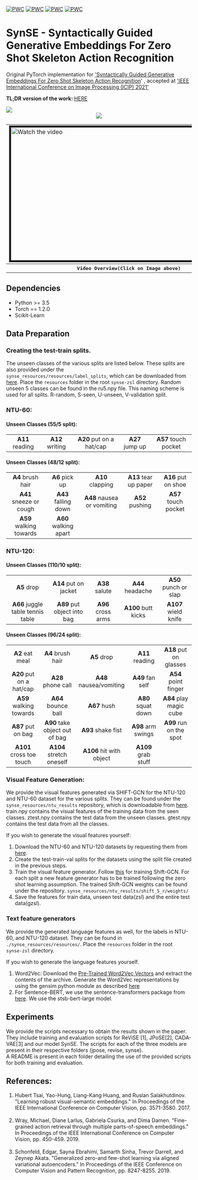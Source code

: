 [![PWC](https://img.shields.io/endpoint.svg?url=https://paperswithcode.com/badge/syntactically-guided-generative-embeddings-1/zero-shot-skeletal-action-recognition-on-ntu)](https://paperswithcode.com/sota/zero-shot-skeletal-action-recognition-on-ntu?p=syntactically-guided-generative-embeddings-1)
[![PWC](https://img.shields.io/endpoint.svg?url=https://paperswithcode.com/badge/syntactically-guided-generative-embeddings-1/generalized-zero-shot-skeletal-action)](https://paperswithcode.com/sota/generalized-zero-shot-skeletal-action?p=syntactically-guided-generative-embeddings-1)
[![PWC](https://img.shields.io/endpoint.svg?url=https://paperswithcode.com/badge/syntactically-guided-generative-embeddings-1/zero-shot-skeletal-action-recognition-on-ntu-1)](https://paperswithcode.com/sota/zero-shot-skeletal-action-recognition-on-ntu-1?p=syntactically-guided-generative-embeddings-1)
[![PWC](https://img.shields.io/endpoint.svg?url=https://paperswithcode.com/badge/syntactically-guided-generative-embeddings-1/generalized-zero-shot-skeletal-action-1)](https://paperswithcode.com/sota/generalized-zero-shot-skeletal-action-1?p=syntactically-guided-generative-embeddings-1)

# SynSE - Syntactically Guided Generative Embeddings For Zero Shot Skeleton Action Recognition
Original PyTorch implementation for ['Syntactically Guided Generative Embeddings For Zero Shot Skeleton Action Recognition](https://arxiv.org/pdf/2101.11530.pdf)' , accepted at ['IEEE International Conference on Image Processing (ICIP) 2021'](https://2021.ieeeicip.org/)

<b> TL;DR version of the work: </b> <a href="https://threadreaderapp.com/thread/1356893399576580100.html"> HERE </a> 

<img src = "Images/SynSE_arch.png" />

<div align="center">
    <a href="https://youtu.be/r6xgTg3zIwI">
        <img src="https://img.shields.io/badge/Watch on YouTube-FF0000?style=for-the-badge&logo=youtube&logoColor=white"/>
    </a>
<br>
<table>
    <tr>
        <td>
            <a href="https://youtu.be/r6xgTg3zIwI" target="_blank">
                <img src="http://img.youtube.com/vi/r6xgTg3zIwI/maxresdefault.jpg" alt="Watch the video" width="640" height="360" border="5"/>
            </a>
        </td>
    </tr>
    <tr>
        <th><samp> Video Overview(Click on Image above)</samp></th>
    </tr>
</table>
</div>


## Dependencies

<ul>
  <li> Python >= 3.5 </li>
  <li> Torch == 1.2.0 </li>
  <li> Scikit-Learn </li>  
</ul>

## Data Preparation

### Creating the test-train splits.
The unseen classes of the various splits are listed below. These splits are also provided under the <code> synse_resources/resources/label_splits</code>, which can be downloaded from [here](https://drive.google.com/file/d/167xoVJQ684XU1uFhSKD6j9nAwHsnmEky/view?usp=sharing). Place the <code>resources</code> folder in the root <code>synse-zsl</code> directory. Random unseen 5 classes can be found in the ru5.npy file. This naming scheme is used for all splits. R-random, S-seen, U-unseen, V-validation split. 

### NTU-60: 
#### Unseen Classes (55/5 split):
<table>
  <tr>
    <td align = "center"><b>A11</b> reading </td>
    <td align = "center"><b>A12</b> writing </td>
    <td align = "center"><b>A20</b> put on a hat/cap </td>
    <td align = "center"><b>A27</b> jump up </td>
    <td align = "center"><b>A57</b> touch pocket </td>
  </tr>
</table>

#### Unseen Classes (48/12 split):
<table>
  <tr>
    <td align = "center"><b>A4</b> brush hair </td>
    <td align = "center"><b>A6</b> pick up </td>
    <td align = "center"><b>A10</b> clapping </td>
    <td align = "center"><b>A13</b> tear up paper </td>
    <td align = "center"><b>A16</b> put on shoe </td>
  </tr>
  <tr>
    <td align = "center"><b>A41</b> sneeze or cough </td>
    <td align = "center"><b>A43</b> falling down </td>
    <td align = "center"><b>A48</b> nausea or vomiting </td>
    <td align = "center"><b>A52</b> pushing </td>
    <td align = "center"><b>A57</b> touch pocket </td>
  </tr>
  <tr>
    <td align = "center"><b>A59</b> walking towards </td>
    <td align = "center"><b>A60</b> walking apart </td>
  </tr>
</table>

### NTU-120: 
#### Unseen Classes (110/10 split):
<table>
  <tr>
    <td align = "center"><b>A5</b> drop </td>
    <td align = "center"><b>A14</b> put on jacket </td>
    <td align = "center"><b>A38</b> salute </td>
    <td align = "center"><b>A44</b> headache </td>
    <td align = "center"><b>A50</b> punch or slap </td>
  </tr>
  <tr>
    <td align = "center"><b>A66</b> juggle table tennis table </td>
    <td align = "center"><b>A89</b> put object into bag </td>
    <td align = "center"><b>A96</b> cross arms </td>
    <td align = "center"><b>A100</b> butt kicks </td>
    <td align = "center"><b>A107</b> wield knife </td>
  </tr>
</table>

#### Unseen Classes (96/24 split):
<table>
  <tr>
    <td align = "center"><b>A2</b> eat meal </td>
    <td align = "center"><b>A4</b> brush hair </td>
    <td align = "center"><b>A5</b> drop </td>
    <td align = "center"><b>A11</b> reading </td>
    <td align = "center"><b>A18</b> put on glasses </td>
  </tr>
  <tr>
    <td align = "center"><b>A20</b> put on a hat/cap </td>
    <td align = "center"><b>A28</b> phone call </td>
    <td align = "center"><b>A48</b> nausea/vomiting </td>
    <td align = "center"><b>A49</b> fan self </td>
    <td align = "center"><b>A54</b> point finger </td>
  </tr>
   <tr>
    <td align = "center"><b>A59</b> walking towards </td>
    <td align = "center"><b>A64</b> bounce ball </td>
    <td align = "center"><b>A67</b> hush </td>
    <td align = "center"><b>A80</b> squat down </td>
    <td align = "center"><b>A84</b> play magic cube </td>
  </tr>
   <tr>
    <td align = "center"><b>A87</b> put on bag </td>
    <td align = "center"><b>A90</b> take object out of bag </td>
    <td align = "center"><b>A93</b> shake fist </td>
    <td align = "center"><b>A98</b> arm swings </td>
    <td align = "center"><b>A99</b> run on the spot </td>
  </tr>
  <tr>
    <td align = "center"><b>A101</b> cross toe touch </td>
    <td align = "center"><b>A104</b> stretch oneself </td>
    <td align = "center"><b>A106</b> hit with object </td>
    <td align = "center"><b>A109</b> grab stuff </td>
  </tr>
</table>

### Visual Feature Generation:

  We provide the visual features generated via SHIFT-GCN for the NTU-120 and NTU-60 dataset for the various splits. They can be found under the <code>synse_resources/ntu_results</code> repository, which is downloadable from [here](https://drive.google.com/file/d/167xoVJQ684XU1uFhSKD6j9nAwHsnmEky/view?usp=sharing). train.npy contains the visual features of the training data from the seen classes. ztest.npy contains the test data from the unseen classes. gtest.npy contains the test data from all the classes. 

  If you wish to generate the visual features yourself:
  1. Download the NTU-60 and NTU-120 datasets by requesting them from <a href="http://rose1.ntu.edu.sg/Datasets/actionRecognition.asp">here</a>.
  2. Create the test-train-val splits for the datasets using the split file created in the previous steps.
  3. Train the visual feature generator. Follow [this](https://github.com/kchengiva/Shift-GCN) for training Shift-GCN. For each split a new feature generator has to be trained following the zero shot learning assumption. The trained Shift-GCN weights can be found under the repository. <code>synse_resources/ntu_results/shift_5_r/weights/</code>
  4. Save the features for train data, unseen test data(zsl) and the entire test data(gzsl). 
  

 
### Text feature generators
  We provide the generated language features as well, for the labels in NTU-60, and NTU-120 dataset. They can be found in <code>./synse_resources/resources/</code>. Place the <code>resources</code> folder in the root <code> synse-zsl</code> directory.

  If you wish to generate the language features yourself.
  1. Word2Vec: Download the <a href="https://drive.google.com/file/d/0B7XkCwpI5KDYNlNUTTlSS21pQmM/edit">Pre-Trained Word2Vec Vectors</a> and extract the contents of the archive. Generate the Word2Vec representations by using the gensim python module as described [here](https://radimrehurek.com/gensim/models/word2vec.html)  </li>
  2. For Sentence-BERT, we use the sentence-transformers package from [here](https://github.com/UKPLab/sentence-transformers). We use the stsb-bert-large model.

  
## Experiments
We provide the scripts necessary to obtain the results shown in the paper. They include training and evaluation scripts for ReViSE \[1\], JPoSE\[2\], CADA-VAE\[3\] and our model SynSE.
The scripts for each of the three models are present in their respective folders (jpose, revise, synse). 
<br>
A README is present in each folder detailing the use of the provided scripts for both training and evaluation.


## References:
<ol>
  <li>Hubert Tsai, Yao-Hung, Liang-Kang Huang, and Ruslan Salakhutdinov. "Learning robust visual-semantic embeddings." In Proceedings of the IEEE International Conference on Computer Vision, pp. 3571-3580. 2017. </li>
  <br>
  <li>Wray, Michael, Diane Larlus, Gabriela Csurka, and Dima Damen. "Fine-grained action retrieval through multiple parts-of-speech embeddings." In Proceedings of the IEEE International Conference on Computer Vision, pp. 450-459. 2019.</li>
  <br>
  <li>Schonfeld, Edgar, Sayna Ebrahimi, Samarth Sinha, Trevor Darrell, and Zeynep Akata. "Generalized zero-and few-shot learning via aligned variational autoencoders." In Proceedings of the IEEE Conference on Computer Vision and Pattern Recognition, pp. 8247-8255. 2019.</li>
</ol>

